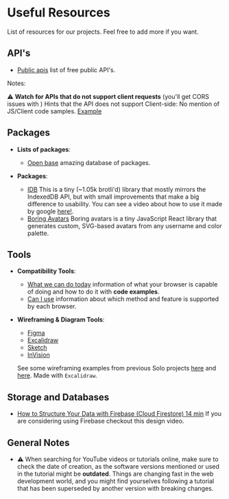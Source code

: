 # Useful Resources
List of resources for our projects. Feel free to add more if you want.


## API's

- [Public apis](https://github.com/public-apis/public-apis) list of free public API's.

Notes:

⚠️ **Watch for APIs that do not support client requests** (you'll get CORS issues with )
Hints that the API does not support Client-side: No mention of JS/Client code samples.
[Example](./img/API.Probably.not.Supporting.Client.Requests.jpg)

## Packages
- **Lists of packages**:
  - [Open base](https://openbase.com/) amazing database of packages.

- **Packages**:
  - [IDB](https://github.com/jakearchibald/idb) This is a tiny (~1.05k brotli'd) library that mostly mirrors the IndexedDB API, but with small improvements that make a big difference to usability. You can see a video about how to use it made by google [here!](https://www.youtube.com/watch?v=VNFDoawcmNc).
  - [Boring Avatars](https://www.npmjs.com/package/boring-avatars) Boring avatars is a tiny JavaScript React library that generates custom, SVG-based avatars from any username and color palette.

## Tools
- **Compatibility Tools**:
  - [What we can do today](https://whatwebcando.today/) information of what your browser is capable of doing and how to do it with **code examples**.
  - [Can I use](https://caniuse.com/) information about which method and feature is supported by each browser.
 - **Wireframing & Diagram Tools**:
   - [Figma](https://www.figma.com/)
   - [Excalidraw](https://excalidraw.com/)
   - [Sketch](https://www.sketch.com/)
   - [InVision](https://www.invisionapp.com/)

    See some wireframing examples from previous Solo projects [here](./img/Solo.Diagrams.01.jpg) and [here](./img/Solo.Diagrams.02.jpg). Made with `Excalidraw`.


## Storage and Databases

- [How to Structure Your Data with Firebase (Cloud Firestore) 14 min](https://www.youtube.com/watch?v=haMOUb3KVSo) If you are considering using Firebase checkout this design video.

## General Notes

- ⚠️ When searching for YouTube videos or tutorials online, make sure to check the date of creation, as the software versions mentioned or used in the tutorial might be **outdated**. Things are changing fast in the web development world, and you might find yourselves following a tutorial that has been superseded by another version with breaking changes.